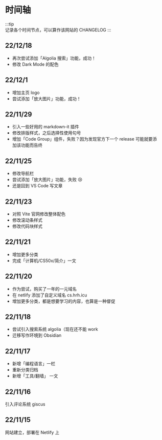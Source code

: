 # 时间轴

:::tip  
记录各个时间节点，可以算作该网站的 CHANGELOG
:::


## 22/12/18

- 再次尝试添加「Algolia 搜索」功能，成功！
- 修改 Dark Mode 的配色


## 22/12/1

- 增加主页 logo
- 尝试添加「放大图片」功能，成功！


## 22/11/29

- 引入一些好用的 markdown-it 插件
- 修改排版样式，之后选择性使用句号
- 增加「Code Group」组件，失败？因为发现官方下一个 release 可能就要添加该功能而告终


## 22/11/25

- 修改导航栏
- 尝试添加「放大图片」功能，失败 😢
- 还是回到 VS Code 写文章


## 22/11/23

- 对照 Vite 官网修改整体配色
- 修改滚动条样式
- 修改代码块样式


## 22/11/21

- 增加更多分类
- 完成「计算机/CS50x/简介」一文


## 22/11/20

- 作为尝试，购买了一年的一元域名
- 在 netlify 添加了自定义域名 cs.hrh.icu
- 增加更多分类，都是想要学习的内容，也算是一种督促


## 22/11/18

- 尝试引入搜索系统 algolia（现在还不能 work
- 迁移写作环境到 Obsidian


## 22/11/17

- 新增「编程语言」一栏
- 重新分类归档
- 新增「工具/翻墙」 一文


## 22/11/16

引入评论系统 giscus


## 22/11/15

网站建立，部署在 Netlify 上